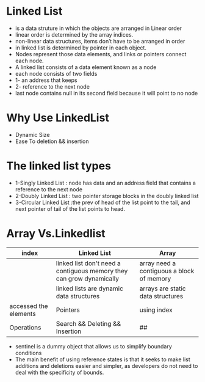 # Linked List 
* is a data struture in which the objects are arranged in Linear order 
* linear order is determined by the array indices.
* non-linear data structures, items don’t have to be arranged in order
* in linked list is determined by pointer in each object.
* Nodes represent those data elements, and links or pointers connect each node.
* A linked list consists of a data element known as a node
* each node consists of two fields
* 1- an address that keeps
* 2- reference to the next node
* last node contains null in its second field because it will point to no node
# Why Use LinkedList
* Dynamic Size
* Ease To deletion && insertion
# The linked list types
* 1-Singly Linked List :  node has data and an address field that contains a reference to the next node
* 2-Doubly Linked List : two pointer storage blocks in the doubly linked list
* 3-Circular Linked List :the prev of head of the list point to the tail, and next pointer of tail of the list points to head.
# Array Vs.Linkedlist
| index| Linked List| Array |
| -- | -- |---|
|  |linked list don't need a contiguous memory they can grow dynamically|array need a contiguous a block of memory  |
|  | linked lists are dynamic data structures  |  arrays are static data structures |
| accessed the elements |Pointers| using index |
| Operations | Search && Deleting && Insertion | ## |

* sentinel is a dummy object that allows us to simplify boundary conditions
* The main benefit of using reference states is that it seeks to make list additions and deletions easier and simpler, as developers do not need to deal with the specificity of bounds.
